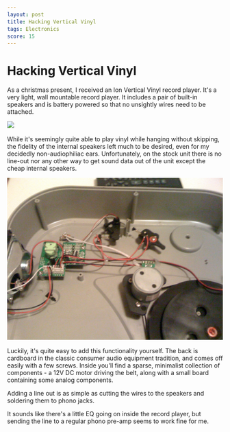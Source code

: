 ```yaml
---
layout: post
title: Hacking Vertical Vinyl
tags: Electronics
score: 15
---
```


# Hacking Vertical Vinyl

As a christmas present, I received an Ion Vertical Vinyl record player.  It's a very light, wall mountable record player.  It includes a pair of built-in speakers and is battery powered so that no unsightly wires need to be attached.

<img src="http://ionaudio.com/images/products/verticlevinyl_angle_lg.jpg"/>

While it's seemingly quite able to play vinyl while hanging without skipping, the fidelity of the internal speakers left much to be desired, even for my decidedly non-audiophiliac ears.  Unfortunately, on the stock unit there is no line-out nor any other way to get sound data out of the unit except the cheap internal speakers.

<img src="/images/vvinside.jpg"/>

Luckily, it's quite easy to add this functionality yourself.  The back is cardboard in the classic consumer audio equipment tradition, and comes off easily with a few screws.  Inside you'll find a sparse, minimalist collection of components - a 12V DC motor driving the belt, along with a small board containing some analog components.

Adding a line out is as simple as cutting the wires to the speakers and soldering them to phono jacks.  

It sounds like there's a little EQ going on inside the record player, but sending the line to a regular phono pre-amp seems to work fine for me.